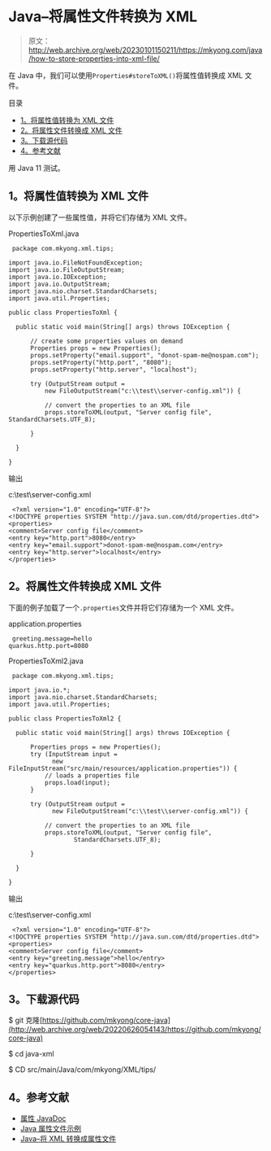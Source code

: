 # Java–将属性文件转换为 XML

> 原文：<http://web.archive.org/web/20230101150211/https://mkyong.com/java/how-to-store-properties-into-xml-file/>

在 Java 中，我们可以使用`Properties#storeToXML()`将属性值转换成 XML 文件。

目录

*   [1。将属性值转换为 XML 文件](#convert-properties-values-to-xml-file)
*   [2。将属性文件转换成 XML 文件](#convert-a-properties-file-to-an-xml-file)
*   [3。下载源代码](#download-source-code)
*   [4。参考文献](#references)

用 Java 11 测试。

## 1。将属性值转换为 XML 文件

以下示例创建了一些属性值，并将它们存储为 XML 文件。

PropertiesToXml.java

```
 package com.mkyong.xml.tips;

import java.io.FileNotFoundException;
import java.io.FileOutputStream;
import java.io.IOException;
import java.io.OutputStream;
import java.nio.charset.StandardCharsets;
import java.util.Properties;

public class PropertiesToXml {

  public static void main(String[] args) throws IOException {

      // create some properties values on demand
      Properties props = new Properties();
      props.setProperty("email.support", "donot-spam-me@nospam.com");
      props.setProperty("http.port", "8080");
      props.setProperty("http.server", "localhost");

      try (OutputStream output =
          new FileOutputStream("c:\\test\\server-config.xml")) {

          // convert the properties to an XML file
          props.storeToXML(output, "Server config file", StandardCharsets.UTF_8);

      }

  }

} 
```

输出

c:\\test\\server-config.xml

```
 <?xml version="1.0" encoding="UTF-8"?>
<!DOCTYPE properties SYSTEM "http://java.sun.com/dtd/properties.dtd">
<properties>
<comment>Server config file</comment>
<entry key="http.port">8080</entry>
<entry key="email.support">donot-spam-me@nospam.com</entry>
<entry key="http.server">localhost</entry>
</properties> 
```

## 2。将属性文件转换成 XML 文件

下面的例子加载了一个`.properties`文件并将它们存储为一个 XML 文件。

application.properties

```
 greeting.message=hello
quarkus.http.port=8080 
```

PropertiesToXml2.java

```
 package com.mkyong.xml.tips;

import java.io.*;
import java.nio.charset.StandardCharsets;
import java.util.Properties;

public class PropertiesToXml2 {

  public static void main(String[] args) throws IOException {

      Properties props = new Properties();
      try (InputStream input =
            new FileInputStream("src/main/resources/application.properties")) {
          // loads a properties file
          props.load(input);
      }

      try (OutputStream output =
            new FileOutputStream("c:\\test\\server-config.xml")) {

          // convert the properties to an XML file
          props.storeToXML(output, "Server config file",
                  StandardCharsets.UTF_8);

      }

  }

} 
```

输出

c:\\test\\server-config.xml

```
 <?xml version="1.0" encoding="UTF-8"?>
<!DOCTYPE properties SYSTEM "http://java.sun.com/dtd/properties.dtd">
<properties>
<comment>Server config file</comment>
<entry key="greeting.message">hello</entry>
<entry key="quarkus.http.port">8080</entry>
</properties> 
```

## 3。下载源代码

$ git 克隆[https://github.com/mkyong/core-java](http://web.archive.org/web/20220626054143/https://github.com/mkyong/core-java)

$ cd java-xml

$ CD src/main/Java/com/mkyong/XML/tips/

## 4。参考文献

*   [属性 JavaDoc](http://web.archive.org/web/20220626054143/https://docs.oracle.com/en/java/javase/11/docs/api/java.base/java/util/Properties.html)
*   [Java 属性文件示例](http://web.archive.org/web/20220626054143/https://mkyong.com/java/java-properties-file-examples/)
*   [Java–将 XML 转换成属性文件](http://web.archive.org/web/20220626054143/https://mkyong.com/java/how-to-load-properties-from-xml-file/)

<input type="hidden" id="mkyong-current-postId" value="6855">